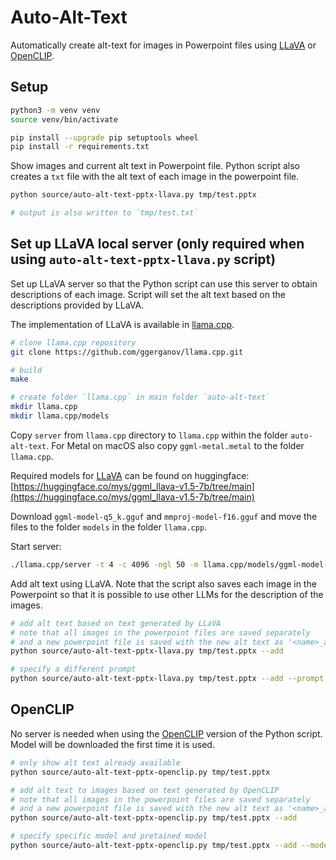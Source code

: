 # Auto-Alt-Text

Automatically create alt-text for images in Powerpoint files using [LLaVA](https://llava-vl.github.io) or [OpenCLIP](https://github.com/mlfoundations/open_clip).

## Setup

```sh
python3 -m venv venv
source venv/bin/activate

pip install --upgrade pip setuptools wheel
pip install -r requirements.txt
```

Show images and current alt text in Powerpoint file. Python script also creates a `txt` file with the alt text of each image in the powerpoint file.

```sh
python source/auto-alt-text-pptx-llava.py tmp/test.pptx

# output is also written to `tmp/test.txt`
```

## Set up LLaVA local server (only required when using `auto-alt-text-pptx-llava.py` script)

Set up LLaVA server so that the Python script can use this server to obtain descriptions of each image. Script will set the alt text based on the descriptions provided by LLaVA.

The implementation of LLaVA is available in [llama.cpp](https://github.com/ggerganov/llama.cpp).

```sh
# clone llama.cpp repository
git clone https://github.com/ggerganov/llama.cpp.git

# build
make

# create folder `llama.cpp` in main folder `auto-alt-text`
mkdir llama.cpp
mkdir llama.cpp/models
```

Copy `server` from `llama.cpp` directory to `llama.cpp` within the folder `auto-alt-text`. For Metal on macOS also copy `ggml-metal.metal` to the folder `llama.cpp`.

Required models for [LLaVA](https://llava-vl.github.io) can be found on huggingface: [https://huggingface.co/mys/ggml_llava-v1.5-7b/tree/main](https://huggingface.co/mys/ggml_llava-v1.5-7b/tree/main)

Download `ggml-model-q5_k.gguf` and `mmproj-model-f16.gguf` and move the files to the folder `models` in the folder `llama.cpp`.

Start server:

```sh
./llama.cpp/server -t 4 -c 4096 -ngl 50 -m llama.cpp/models/ggml-model-q5_k.gguf --host 0.0.0.0 --port 8007 --mmproj llama.cpp/models/mmproj-model-f16.gguf
```

Add alt text using LLaVA. Note that the script also saves each image in the Powerpoint so that it is possible to use other LLMs for the description of the images.

```sh
# add alt text based on text generated by LLaVA
# note that all images in the powerpoint files are saved separately 
# and a new powerpoint file is saved with the new alt text as '<name>_alt_text.pptx'
python source/auto-alt-text-pptx-llava.py tmp/test.pptx --add

# specify a different prompt
python source/auto-alt-text-pptx-llava.py tmp/test.pptx --add --prompt "Describe in simple words using maximal 125 characters"
```

## OpenCLIP

No server is needed when using the [OpenCLIP](https://github.com/mlfoundations/open_clip) version of the Python script. Model will be downloaded the first time it is used.

```sh
# only show alt text already available
python source/auto-alt-text-pptx-openclip.py tmp/test.pptx

# add alt text to images based on text generated by OpenCLIP
# note that all images in the powerpoint files are saved separately 
# and a new powerpoint file is saved with the new alt text as '<name>_alt_text.pptx'
python source/auto-alt-text-pptx-openclip.py tmp/test.pptx --add

# specify specific model and pretained model
python source/auto-alt-text-pptx-openclip.py tmp/test.pptx --add --model coca_ViT-L-14 --pretrained mscoco_finetuned_laion2B-s13B-b90k
```
